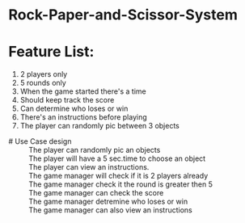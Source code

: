 # Rock-Paper-and-Scissor-System

# Feature List:

1. 2 players only
2. 5 rounds only
3. When the game started there's a time
4. Should keep track the score
5. Can determine who loses or win
6. There's an instructions before playing
7. The player can randomly pic between 3 objects

<dl>
  # Use Case design
  <dd>The player can randomly pic an objects</dd>
  <dd>The player will have a 5 sec.time to choose an object</dd>
  <dd>The player can view an instructions.</dd>
  <dd>The game manager will check if it is 2 players already</dd>
  <dd>The game manager check it the round is greater then 5</dd>
  <dd>The game manager can check the score</dd>
  <dd>The game manager detremine who loses or win</dd>
  <dd>The game manager can also view an instructions</dd>
 
</dl>

